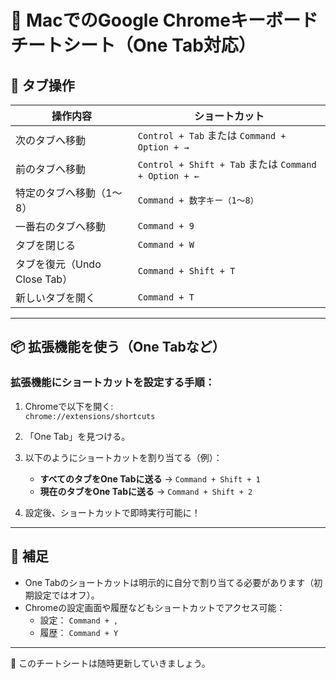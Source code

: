 # 🚀 MacでのGoogle Chromeキーボードチートシート（One Tab対応）

## 🔁 タブ操作

| 操作内容                     | ショートカット                       |
|------------------------------|--------------------------------------|
| 次のタブへ移動              | `Control + Tab` または `Command + Option + →` |
| 前のタブへ移動              | `Control + Shift + Tab` または `Command + Option + ←` |
| 特定のタブへ移動（1〜8）     | `Command + 数字キー（1〜8）`         |
| 一番右のタブへ移動          | `Command + 9`                        |
| タブを閉じる                | `Command + W`                        |
| タブを復元（Undo Close Tab）| `Command + Shift + T`               |
| 新しいタブを開く            | `Command + T`                        |

---

## 📦 拡張機能を使う（One Tabなど）

### 拡張機能にショートカットを設定する手順：

1. Chromeで以下を開く:  
   `chrome://extensions/shortcuts`

2. 「One Tab」を見つける。

3. 以下のようにショートカットを割り当てる（例）：
   - **すべてのタブをOne Tabに送る** → `Command + Shift + 1`
   - **現在のタブをOne Tabに送る** → `Command + Shift + 2`

4. 設定後、ショートカットで即時実行可能に！

---

## 📎 補足

- One Tabのショートカットは明示的に自分で割り当てる必要があります（初期設定ではオフ）。
- Chromeの設定画面や履歴などもショートカットでアクセス可能：
  - 設定： `Command + ,`
  - 履歴： `Command + Y`


---

🔧 このチートシートは随時更新していきましょう。
